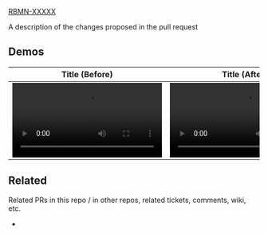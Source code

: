 [RBMN-XXXXX](https://jira.redbullmediahouse.com/browse/RBMN-XXXXX)

A description of the changes proposed in the pull request

## Demos

| Title (Before)       | Title (After)       | 
|----------------------|---------------------| 
| <video src="before"> | <video src="after"> |

## Related

Related PRs in this repo / in other repos, related tickets, comments, wiki, etc.

- 
